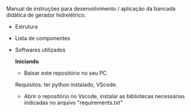 Manual de instruções para desenvolvimento / aplicação da bancada didática de gerador hidrelétrico.
- Estrutura
- Lista de componentes
- Softwares utilizados

  **Iniciando**
  - Baixar este repositório no seu PC
  
  Requisitos: ter python instalado, VScode.
  - Abrir o repositório no Vscode, instalar as bibliotecas necessárias indicadas no arquivo "requirements.txt"
    
